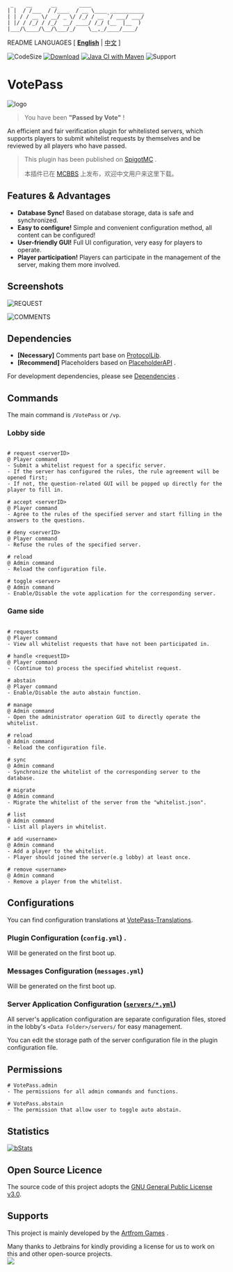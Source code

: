 ```text
 _    __      __       ____                 
| |  / /___  / /____  / __ \____ ___________
| | / / __ \/ __/ _ \/ /_/ / __ `/ ___/ ___/
| |/ / /_/ / /_/  __/ ____/ /_/ (__  |__  ) 
|___/\____/\__/\___/_/    \__,_/____/____/      
```

README LANGUAGES [ [**English**](README.md) | [中文](README_CN.md)  ]

![CodeSize](https://img.shields.io/github/languages/code-size/ArtformGames/VotePass)
[![Download](https://img.shields.io/github/downloads/ArtformGames/VotePass/total)](https://github.com/ArtformGames/VotePass/releases)
[![Java CI with Maven](https://github.com/ArtformGames/VotePass/actions/workflows/maven.yml/badge.svg?branch=master)](https://github.com/ArtformGames/VotePass/actions/workflows/maven.yml)
![Support](https://img.shields.io/badge/Minecraft-Java%201.16--Latest-green)

# **VotePass**

![logo](.doc/logo_v2.png)

> You have been **"Passed by Vote"** !

An efficient and fair verification plugin for whitelisted servers,
which supports players to submit whitelist requests by themselves
and be reviewed by all players who have passed.

> This plugin has been published on [SpigotMC](https://www.spigotmc.org/resources/votepass.111846/) .
>
> 本插件已在 [MCBBS](https://www.mcbbs.net/forum.php?mod=viewthread&tid=1462390) 上发布，欢迎中文用户来这里下载。

## Features & Advantages

- **Database Sync!** Based on database storage, data is safe and synchronized.
- **Easy to configure!** Simple and convenient configuration method, all content can be configured!
- **User-friendly GUI!** Full UI configuration, very easy for players to operate.
- **Player participation!** Players can participate in the management of the server, making them more involved.

## Screenshots

![REQUEST](.doc/images/REQUEST.png)

![COMMENTS](.doc/images/COMMENTS.png)

## Dependencies

- **[Necessary]** Comments part base on [ProtocolLib](https://github.com/dmulloy2/ProtocolLib/).
- **[Recommend]** Placeholders based on [PlaceholderAPI](https://www.spigotmc.org/resources/6245/) .

For development dependencies, please
see  [Dependencies](https://github.com/ArtformGames/VotePass/network/dependencies) .

## Commands

The main command is `/VotePass` or `/vp`.

### Lobby side

```text

# request <serverID>
@ Player command
- Submit a whitelist request for a specific server.
- If the server has configured the rules, the rule agreement will be opened first;
- If not, the question-related GUI will be popped up directly for the player to fill in.

# accept <serverID>
@ Player command
- Agree to the rules of the specified server and start filling in the answers to the questions.

# deny <serverID>
@ Player command
- Refuse the rules of the specified server.

# reload
@ Admin command
- Reload the configuration file.

# toggle <server>
@ Admin command
- Enable/Disable the vote application for the corresponding server.

```

### Game side

```text

# requests
@ Player command
- View all whitelist requests that have not been participated in.

# handle <requestID>
@ Player command
- (Continue to) process the specified whitelist request.

# abstain
@ Player command
- Enable/Disable the auto abstain function.

# manage
@ Admin command
- Open the administrator operation GUI to directly operate the whitelist.

# reload
@ Admin command
- Reload the configuration file.

# sync
@ Admin command
- Synchronize the whitelist of the corresponding server to the database.

# migrate
@ Admin command
- Migrate the whitelist of the server from the "whitelist.json".

# list
@ Admin command
- List all players in whitelist.

# add <username>
@ Admin command
- Add a player to the whitelist.
- Player should joined the server(e.g lobby) at least once.

# remove <username>
@ Admin command
- Remove a player from the whitelist.

```

## Configurations

You can find configuration translations at [VotePass-Translations](https://github.com/ArtformGames/VotePass-Translations).

### Plugin Configuration (`config.yml`) .

Will be generated on the first boot up.

### Messages Configuration (`messages.yml`)

Will be generated on the first boot up.

### Server Application Configuration ([`servers/*.yml`](lobby/plugin/src/main/resources/servers/survival.yml))

All server's application configuration are separate configuration files,
stored in the lobby's `<Data Folder>/servers/` for easy management.

You can edit the storage path of the server configuration file in the plugin configuration file.

## Permissions

```text
# VotePass.admin
- The permissions for all admin commands and functions.

# VotePass.abstain
- The permission that allow user to toggle auto abstain.
```

## Statistics

[![bStats](https://bstats.org/signatures/bukkit/VotePass.svg)](https://bstats.org/plugin/bukkit/VotePass/18946)

## Open Source Licence

The source code of this project adopts the [GNU General Public License v3.0](https://opensource.org/licenses/GPL-3.0).

## Supports

This project is mainly developed by the [Artfrom Games](https://github.com/ArtformGames/) .

Many thanks to Jetbrains for kindly providing a license for us to work on this and other open-source projects.  
[![](https://resources.jetbrains.com/storage/products/company/brand/logos/jb_beam.svg)](https://www.jetbrains.com/?from=https://github.com/ArtformGames/VotePass)

